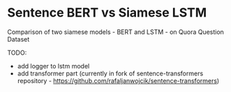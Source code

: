 # Sentence BERT vs Siamese LSTM
Comparison of two siamese models - BERT and LSTM - on Quora Question Dataset

TODO:
- add logger to lstm model
- add transformer part (currently in fork of sentence-transformers repository - https://github.com/rafaljanwojcik/sentence-transformers)
